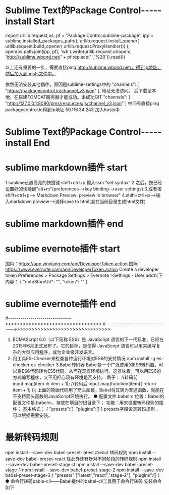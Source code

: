 # Sublime Text的Package Control-----install Start
import urllib.request,os; pf = 'Package Control.sublime-package'; ipp = sublime.installed_packages_path(); urllib.request.install_opener( urllib.request.build_opener( urllib.request.ProxyHandler()) ); open(os.path.join(ipp, pf), 'wb').write(urllib.request.urlopen( 'http://sublime.wbond.net/' + pf.replace(' ','%20')).read())

以上还有重要的一步，需要直接ping http://sublime.wbond.net/，得到ip地址，然后加入到hosts文件中。

依然无法安装其他插件，原因是sublime-settings中的
"channels": [
		"https://packagecontrol.io/channel_v3.json"
	],
地址无法访问。
后下载至本地，在搭建TOMCAT服务器才能成功。未成功GIT
"channels": [
        "http://127.0.0.1:8080/pms/resources/js/channel_v3.json"
    ]
中间有直接ping packagecontrol.io得到ip地址 50.116.34.243 加入hosts中
# Sublime Text的Package Control-----install End

# sublime markdown插件 start
1.sublime设置高亮的快捷键 shift+ctrl+p 输入ssm “set syntax"
2.之后，按已经设置好的快捷键"alt+m"(preferences-->key binding-->user settings)
3.或者按shift+ctrl+p--> Markdown Preview: preview in browser"
4.shift+ctrl+p-->输入markdown preview-->选择save to html(会在当前目录生成html文件)
# sublime markdown插件 end

# sublime evernote插件 start
国内：https://app.yinxiang.com/api/DeveloperToken.action 
国际：https://www.evernote.com/api/DeveloperToken.action
Create a developer token
Preferences > Package Settings > Evernote >Settings - User
add以下内容：
{
 "noteStoreUrl": "",
 "token": ""
}
# sublime evernote插件 end
#------------------------------->>>>>>>>>>>>>>>>>>>>>>>>>>>>>>>>>
#------------------------------->>>>>>>>>>>>>>>>>>>>>>>>>>>>>>>>>



  1. ECMAScript 6.0（以下简称 ES6）是 JavaScript 语言的下一代标准，已经在2015年6月正式发布了。它的目标，是使得 JavaScript 语言可以用来编写复杂的大型应用程序，成为企业级开发语言。
  2. 用工具ES-Checker来检查各种运行环境对ES6的支持情况
npm install -g es-checker
es-checker
3.Babel转码器
Babel是一个广泛使用的ES6转码器，可以将ES6代码转为ES5代码，从而在现有环境执行。这意味着，可以用ES6的方式编写程序，又不用担心现有环境是否支持。
例子：
//转码前
input.map(item => item + 1);
//转码后
input.map(function(item){
return item + 1;
});
上面的原始代码用了箭头函数，Babel将其转为普通函数，就能在不支持箭头函数的JavaScript环境执行。
  ● 配置文件.babelrc
位置：Babel的配置文件是.babelrc，存放在项目的根目录下；
功能：用来设置转码规则的插件；
基本格式：
{
"presets":[],
"plugins":[]
}
presets字段设定转码规则 ，可以根据需要安装。
# 最新转码规则
npm install --save-dev babel-preset-latest
#react 转码规则
npm install --save-dev babel-preset-react
除此外还有针对不同阶段的转码规则
npm install --save-dev babel-preset-stage-0
npm install --save-dev babel-preset-stage-1
npm install --save-dev babel-preset-stage-2
npm install --save-dev babel-preset-stage-3
{
"presets":["latest","react","stage-2"],
"plugins":[]
}
  ● 命令行转码bable-cli——Babel提供的babel-cli工具用于命令行转码
安装命令如下
